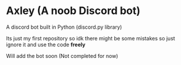 # Axley (A noob Discord bot)
A discord bot built in Python (discord.py library)

Its just my first repository so idk there might be some mistakes so just ignore it and use the code **freely**

Will add the bot soon (Not completed for now)
